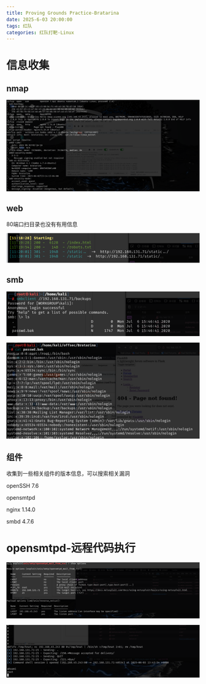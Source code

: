 ```yaml
---
title: Proving Grounds Practice-Bratarina
date: 2025-6-03 20:00:00
tags: 红队
categories: 红队打靶-Linux
---
```




# 信息收集

## nmap

![image-20250603111622886](./Bratarina/image-20250603111622886.png)

## web

80端口扫目录也没有有用信息

![image-20250603135128507](./Bratarina/image-20250603135128507.png)

## smb

![image-20250603135058996](./Bratarina/image-20250603135058996.png)

![image-20250603135106460](./Bratarina/image-20250603135106460.png)

## 组件

收集到一些相关组件的版本信息，可以搜索相关漏洞

openSSH 7.6

opensmtpd

nginx 1.14.0

smbd 4.7.6

# opensmtpd-远程代码执行

![image-20250603134636087](./Bratarina/image-20250603134636087.png)

![image-20250603134540105](./Bratarina/image-20250603134540105.png)